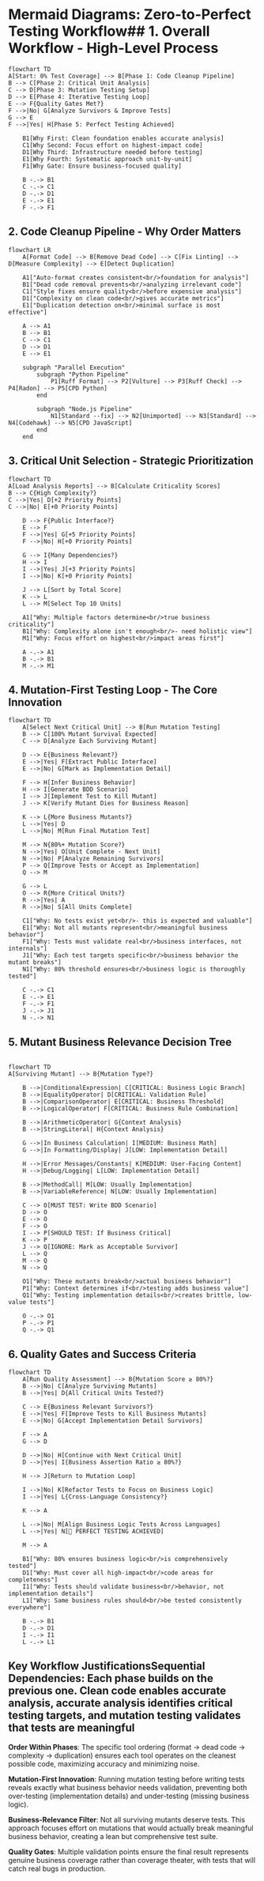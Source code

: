 # Mermaid Diagrams: Zero-to-Perfect Testing Workflow## 1. Overall Workflow - High-Level Process

```mermaid
flowchart TD
A[Start: 0% Test Coverage] --> B[Phase 1: Code Cleanup Pipeline]
B --> C[Phase 2: Critical Unit Analysis]
C --> D[Phase 3: Mutation Testing Setup]
D --> E[Phase 4: Iterative Testing Loop]
E --> F{Quality Gates Met?}
F -->|No| G[Analyze Survivors & Improve Tests]
G --> E
F -->|Yes| H[Phase 5: Perfect Testing Achieved]

    B1[Why First: Clean foundation enables accurate analysis]
    C1[Why Second: Focus effort on highest-impact code]
    D1[Why Third: Infrastructure needed before testing]
    E1[Why Fourth: Systematic approach unit-by-unit]
    F1[Why Gate: Ensure business-focused quality]

    B -.-> B1
    C -.-> C1
    D -.-> D1
    E -.-> E1
    F -.-> F1
```

## 2. Code Cleanup Pipeline - Why Order Matters

```mermaid
flowchart LR
    A[Format Code] --> B[Remove Dead Code] --> C[Fix Linting] --> D[Measure Complexity] --> E[Detect Duplication]

    A1["Auto-format creates consistent<br/>foundation for analysis"]
    B1["Dead code removal prevents<br/>analyzing irrelevant code"]
    C1["Style fixes ensure quality<br/>before expensive analysis"]
    D1["Complexity on clean code<br/>gives accurate metrics"]
    E1["Duplication detection on<br/>minimal surface is most effective"]

    A --> A1
    B --> B1
    C --> C1
    D --> D1
    E --> E1

    subgraph "Parallel Execution"
        subgraph "Python Pipeline"
            P1[Ruff Format] --> P2[Vulture] --> P3[Ruff Check] --> P4[Radon] --> P5[CPD Python]
        end

        subgraph "Node.js Pipeline"
            N1[Standard --fix] --> N2[Unimported] --> N3[Standard] --> N4[Codehawk] --> N5[CPD JavaScript]
        end
    end
```

## 3. Critical Unit Selection - Strategic Prioritization

```mermaid
flowchart TD
A[Load Analysis Reports] --> B[Calculate Criticality Scores]
B --> C{High Complexity?}
C -->|Yes| D[+2 Priority Points]
C -->|No| E[+0 Priority Points]

    D --> F{Public Interface?}
    E --> F
    F -->|Yes| G[+5 Priority Points]
    F -->|No| H[+0 Priority Points]

    G --> I{Many Dependencies?}
    H --> I
    I -->|Yes| J[+3 Priority Points]
    I -->|No| K[+0 Priority Points]

    J --> L[Sort by Total Score]
    K --> L
    L --> M[Select Top 10 Units]

    A1["Why: Multiple factors determine<br/>true business criticality"]
    B1["Why: Complexity alone isn't enough<br/>- need holistic view"]
    M1["Why: Focus effort on highest<br/>impact areas first"]

    A -.-> A1
    B -.-> B1
    M -.-> M1

```

## 4. Mutation-First Testing Loop - The Core Innovation

```mermaid
flowchart TD
    A[Select Next Critical Unit] --> B[Run Mutation Testing]
    B --> C[100% Mutant Survival Expected]
    C --> D[Analyze Each Surviving Mutant]

    D --> E{Business Relevant?}
    E -->|Yes| F[Extract Public Interface]
    E -->|No| G[Mark as Implementation Detail]

    F --> H[Infer Business Behavior]
    H --> I[Generate BDD Scenario]
    I --> J[Implement Test to Kill Mutant]
    J --> K[Verify Mutant Dies for Business Reason]

    K --> L{More Business Mutants?}
    L -->|Yes| D
    L -->|No| M[Run Final Mutation Test]

    M --> N{80%+ Mutation Score?}
    N -->|Yes| O[Unit Complete - Next Unit]
    N -->|No| P[Analyze Remaining Survivors]
    P --> Q[Improve Tests or Accept as Implementation]
    Q --> M

    G --> L
    O --> R{More Critical Units?}
    R -->|Yes| A
    R -->|No| S[All Units Complete]

    C1["Why: No tests exist yet<br/>- this is expected and valuable"]
    E1["Why: Not all mutants represent<br/>meaningful business behavior"]
    F1["Why: Tests must validate real<br/>business interfaces, not internals"]
    J1["Why: Each test targets specific<br/>business behavior the mutant breaks"]
    N1["Why: 80% threshold ensures<br/>business logic is thoroughly tested"]

    C -.-> C1
    E -.-> E1
    F -.-> F1
    J -.-> J1
    N -.-> N1
```

## 5. Mutant Business Relevance Decision Tree

```mermaid

flowchart TD
A[Surviving Mutant] --> B{Mutation Type?}

    B -->|ConditionalExpression| C[CRITICAL: Business Logic Branch]
    B -->|EqualityOperator| D[CRITICAL: Validation Rule]
    B -->|ComparisonOperator| E[CRITICAL: Business Threshold]
    B -->|LogicalOperator| F[CRITICAL: Business Rule Combination]

    B -->|ArithmeticOperator| G{Context Analysis}
    B -->|StringLiteral| H{Context Analysis}

    G -->|In Business Calculation| I[MEDIUM: Business Math]
    G -->|In Formatting/Display| J[LOW: Implementation Detail]

    H -->|Error Messages/Constants| K[MEDIUM: User-Facing Content]
    H -->|Debug/Logging| L[LOW: Implementation Detail]

    B -->|MethodCall| M[LOW: Usually Implementation]
    B -->|VariableReference| N[LOW: Usually Implementation]

    C --> O[MUST TEST: Write BDD Scenario]
    D --> O
    E --> O
    F --> O
    I --> P[SHOULD TEST: If Business Critical]
    K --> P
    J --> Q[IGNORE: Mark as Acceptable Survivor]
    L --> Q
    M --> Q
    N --> Q

    O1["Why: These mutants break<br/>actual business behavior"]
    P1["Why: Context determines if<br/>testing adds business value"]
    Q1["Why: Testing implementation details<br/>creates brittle, low-value tests"]

    O -.-> O1
    P -.-> P1
    Q -.-> Q1

```

## 6. Quality Gates and Success Criteria

```mermaid
flowchart TD
    A[Run Quality Assessment] --> B{Mutation Score ≥ 80%?}
    B -->|No| C[Analyze Surviving Mutants]
    B -->|Yes| D{All Critical Units Tested?}

    C --> E{Business Relevant Survivors?}
    E -->|Yes| F[Improve Tests to Kill Business Mutants]
    E -->|No| G[Accept Implementation Detail Survivors]

    F --> A
    G --> D

    D -->|No| H[Continue with Next Critical Unit]
    D -->|Yes| I{Business Assertion Ratio ≥ 80%?}

    H --> J[Return to Mutation Loop]

    I -->|No| K[Refactor Tests to Focus on Business Logic]
    I -->|Yes| L{Cross-Language Consistency?}

    K --> A

    L -->|No| M[Align Business Logic Tests Across Languages]
    L -->|Yes| N[🎉 PERFECT TESTING ACHIEVED]

    M --> A

    B1["Why: 80% ensures business logic<br/>is comprehensively tested"]
    D1["Why: Must cover all high-impact<br/>code areas for completeness"]
    I1["Why: Tests should validate business<br/>behavior, not implementation details"]
    L1["Why: Same business rules should<br/>be tested consistently everywhere"]

    B -.-> B1
    D -.-> D1
    I -.-> I1
    L -.-> L1
```

## Key Workflow Justifications**Sequential Dependencies**: Each phase builds on the previous one. Clean code enables accurate analysis, accurate analysis identifies critical testing targets, and mutation testing validates that tests are meaningful

**Order Within Phases**: The specific tool ordering (format → dead code → complexity → duplication) ensures each tool operates on the cleanest possible code, maximizing accuracy and minimizing noise.

**Mutation-First Innovation**: Running mutation testing before writing tests reveals exactly what business behavior needs validation, preventing both over-testing (implementation details) and under-testing (missing business logic).

**Business-Relevance Filter**: Not all surviving mutants deserve tests. This approach focuses effort on mutations that would actually break meaningful business behavior, creating a lean but comprehensive test suite.

**Quality Gates**: Multiple validation points ensure the final result represents genuine business coverage rather than coverage theater, with tests that will catch real bugs in production.

